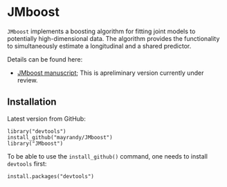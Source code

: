 # JMboost


`JMboost` implements a boosting algorithm for fitting joint models to potentially 
high-dimensional data. The algorithm provides the functionality to simultaneously 
estimate a longitudinal and a shared predictor.

Details can be found here:
- [JMboost manuscript](https://arxiv.org/abs/1609.02686); This is apreliminary version currently under review.


## Installation

Latest version from GitHub:
  ```
  library("devtools")
  install_github("mayrandy/JMboost")
  library("JMboost")
  ```
  
To be able to use the `install_github()` command, one needs to install `devtools` first:
  ```
  install.packages("devtools")
  ```


